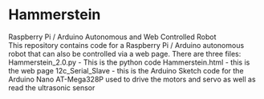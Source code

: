 # Hammerstein
Raspberry Pi / Arduino Autonomous and Web Controlled Robot  
This repository contains code for a Raspberry Pi / Arduino autonomous robot that can also be controlled via a web page.
There are three files:
Hammerstein_2.0.py - This is the python code
Hammerstein.html - this is the web page
12c_Serial_Slave - this is the Arduino Sketch code for the Arduino Nano AT-Mega328P used to drive the motors and servo as well as read the ultrasonic sensor
